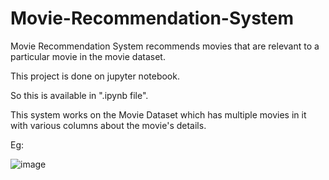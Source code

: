 # Movie-Recommendation-System
Movie Recommendation System recommends movies that are relevant to a particular movie in the movie dataset.

This project is done on jupyter notebook.

So this is available in ".ipynb file".

This system works on the Movie Dataset which has multiple movies in it with various columns about the movie's details.

Eg:

![image](https://user-images.githubusercontent.com/67423930/154481909-d0d11b92-1acb-4301-bb3a-3a23cc455ca6.png)
